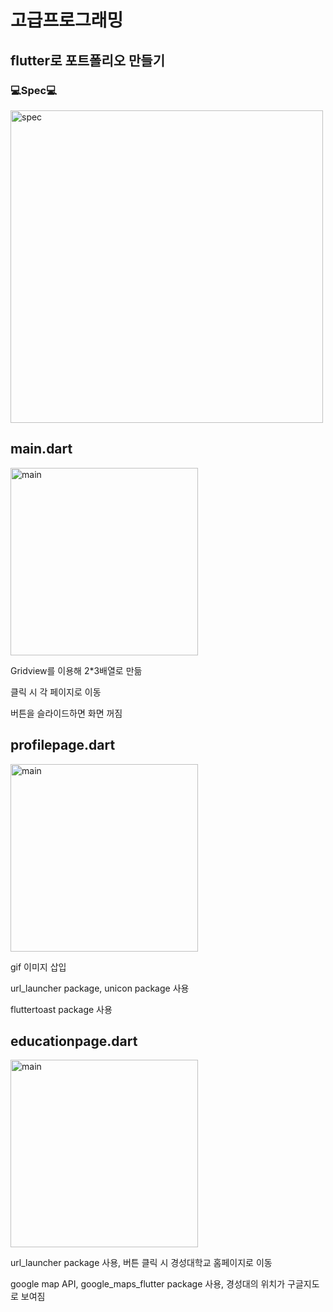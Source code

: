# 고급프로그래밍
## flutter로 포트폴리오 만들기
<div>
	<h3>💻Spec💻</h3>
	<img width="500" height="auto" alt="spec" src="https://user-images.githubusercontent.com/80227900/228855787-f7dec0d9-a0fd-47e4-a0a1-7f83bf5a37b8.png">
</div>

## main.dart
<div>
	<img width="300" alt="main" src="https://github.com/ks2019775068/HighProgramming/assets/80227900/7abc751e-1f3d-4d53-ae96-61c14b986b4d">
	<p>Gridview를 이용해 2*3배열로 만듦</p>
	<p>클릭 시 각 페이지로 이동</p>
	<p>버튼을 슬라이드하면 화면 꺼짐</p>
</div>

## profilepage.dart
<div>
	<img width="300" alt="main" src="https://github.com/ks2019775068/HighProgramming/assets/80227900/dfc2ae78-5e0c-4f5c-8bf4-0177cb5c0c5f">
	<p>gif 이미지 삽입</p>
	<p>url_launcher package, unicon package 사용</p>
	<p>fluttertoast package 사용</p>
</div>

## educationpage.dart
<div>
	<img width="300" alt="main" src="https://github.com/ks2019775068/HighProgramming/assets/80227900/2ed9192e-e847-4741-b766-d4a336e69aec">
	<p>url_launcher package 사용, 버튼 클릭 시 경성대학교 홈페이지로 이동</p>
	<p>google map API, google_maps_flutter package 사용, 경성대의 위치가 구글지도로 보여짐</p>
</div>
